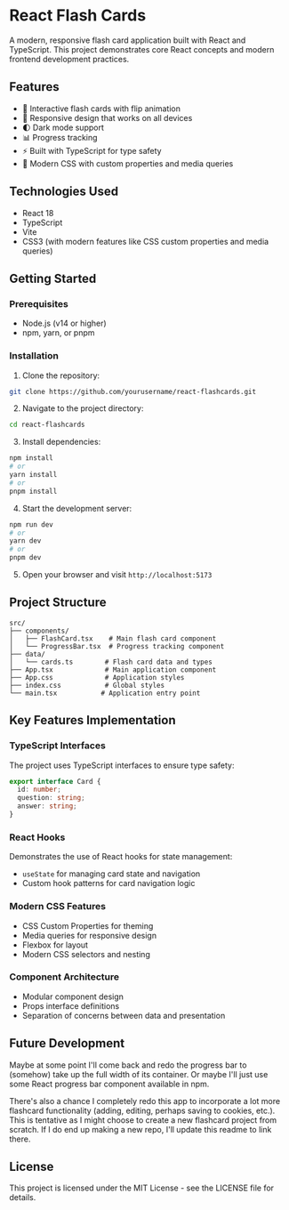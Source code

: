 # React Flash Cards

A modern, responsive flash card application built with React and TypeScript. This project demonstrates core React concepts and modern frontend development practices.

## Features

- 🎴 Interactive flash cards with flip animation
- 📱 Responsive design that works on all devices
- 🌓 Dark mode support
- 📊 Progress tracking
- ⚡ Built with TypeScript for type safety
- 🎨 Modern CSS with custom properties and media queries

## Technologies Used

- React 18
- TypeScript
- Vite
- CSS3 (with modern features like CSS custom properties and media queries)

## Getting Started

### Prerequisites

- Node.js (v14 or higher)
- npm, yarn, or pnpm

### Installation

1. Clone the repository:
```bash
git clone https://github.com/yourusername/react-flashcards.git
```

2. Navigate to the project directory:
```bash
cd react-flashcards
```

3. Install dependencies:
```bash
npm install
# or
yarn install
# or
pnpm install
```

4. Start the development server:
```bash
npm run dev
# or
yarn dev
# or
pnpm dev
```

5. Open your browser and visit `http://localhost:5173`

## Project Structure

```
src/
├── components/
│   ├── FlashCard.tsx    # Main flash card component
│   └── ProgressBar.tsx  # Progress tracking component
├── data/
│   └── cards.ts        # Flash card data and types
├── App.tsx             # Main application component
├── App.css             # Application styles
├── index.css           # Global styles
└── main.tsx           # Application entry point
```

## Key Features Implementation

### TypeScript Interfaces
The project uses TypeScript interfaces to ensure type safety:
```typescript
export interface Card {
  id: number;
  question: string;
  answer: string;
}
```

### React Hooks
Demonstrates the use of React hooks for state management:
- `useState` for managing card state and navigation
- Custom hook patterns for card navigation logic

### Modern CSS Features
- CSS Custom Properties for theming
- Media queries for responsive design
- Flexbox for layout
- Modern CSS selectors and nesting

### Component Architecture
- Modular component design
- Props interface definitions
- Separation of concerns between data and presentation

## Future Development

Maybe at some point I'll come back and redo the progress bar to (somehow) take up the full width of its container. Or maybe I'll just use some React progress bar component available in npm.

There's also a chance I completely redo this app to incorporate a lot more flashcard functionality (adding, editing, perhaps saving to cookies, etc.). This is tentative as I might choose to create a new flashcard project from scratch. If I do end up making a new repo, I'll update this readme to link there.

## License

This project is licensed under the MIT License - see the LICENSE file for details.
